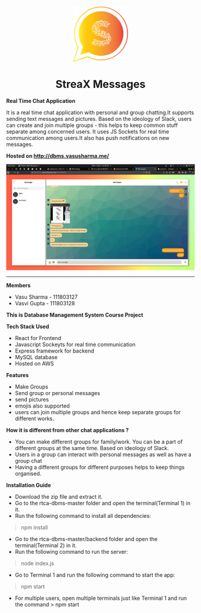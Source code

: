 <p align="center">
  <img src="./public/react-messenger.svg" height="150px" />
  <h1 align="center">StreaX Messages</h1>  
</p>

<span align = "center"> <b>Real Time Chat Application</b> </span>

It is a real time chat application with personal and group chatting.It supports sending text messages and pictures. Based on the ideology of Slack, users can create and join multiple groups - this helps to keep common stuff separate among concerned users. It uses JS Sockets for real time communication among users.It also has push notifications on new messages.


**Hosted on http://dbms.vasusharma.me/**
<p align="center">
  <img src="./screenshots/Screenshot from 2020-11-02 14-30-31.png" />
</p>

<hr />

**Members** 

 - Vasu Sharma - 111803127  
 - Vasvi Gupta - 111803128
 
 __This is Database Management System Course Project__
 
 **Tech Stack Used**
 
 - React for Frontend
 - Javascript Sockeyts for real time communication
 - Express framework for backend
 - MySQL database
 - Hosted on AWS
 
 
 **Features**
 
  - Make Groups
  - Send group or personal messages
  - send pictures
  - emojis also supported
  - users can join multiple groups and hence keep separate groups for different works.

**How it is different from other chat applications ?** 
 
  - You can make different groups for family/work. You can be a part of different groups at the same time. Based on ideology of Slack.
  - Users in a group can interact with personal messages as well as have a group chat
  - Having a different groups for different purposes helps to keep things organised.
  
**Installation Guide**

  - Download the zip file and extract it.
  - Go to the rtca-dbms-master folder and open the terminal(Terminal 1) in it.
  - Run the following command to install all dependencies:
  > npm install
  - Go to the rtca-dbms-master/backend folder and open the terminal(Terminal 2) in it.
  - Run the following command to run the server:
  > node index.js
  - Go to Terminal 1 and run the following command to start the app:
  > npm start
  - For multiple users, open multiple terminals just like Terminal 1 and run the command > npm start
